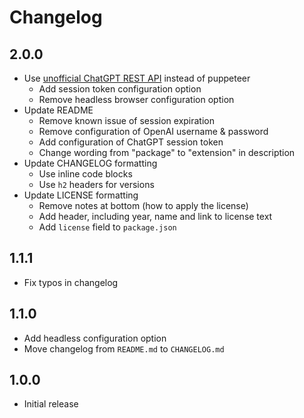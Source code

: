 # Changelog

## 2.0.0

- Use [unofficial ChatGPT REST API](https://github.com/transitive-bullshit/chatgpt-api) instead of puppeteer
    - Add session token configuration option
    - Remove headless browser configuration option
- Update README
    - Remove known issue of session expiration
    - Remove configuration of OpenAI username & password
    - Add configuration of ChatGPT session token
    - Change wording from "package" to "extension" in description
- Update CHANGELOG formatting
    - Use inline code blocks
    - Use `h2` headers for versions
- Update LICENSE formatting
    - Remove notes at bottom (how to apply the license)
    - Add header, including year, name and link to license text
    - Add `license` field to `package.json`

## 1.1.1

- Fix typos in changelog

## 1.1.0

- Add headless configuration option
- Move changelog from `README.md` to `CHANGELOG.md`

## 1.0.0

- Initial release
